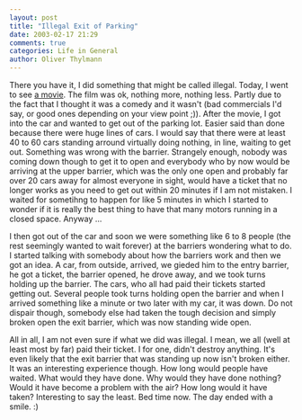```yaml
---
layout: post
title: "Illegal Exit of Parking"
date: 2003-02-17 21:29
comments: true
categories: Life in General
author: Oliver Thylmann
---
```



There you have it, I did something that might be called illegal. Today, I went to see [a movie](http://www.72qmddr.de). The film was ok, nothing more, nothing less. Partly due to the fact that I thought it was a comedy and it wasn't (bad commercials I'd say, or good ones depending on your view point ;)). After the movie, I got into the car and wanted to get out of the parking lot. Easier said than done because there were huge lines of cars. I would say that there were at least 40 to 60 cars standing arround virtually doing nothing, in line, waiting to get out. Something was wrong with the barrier. Strangely enough, nobody was coming down though to get it to open and everybody who by now would be arriving at the upper barrier, which was the only one open and probably far over 20 cars away for almost everyone in sight, would have a ticket that no longer works as you need to get out within 20 minutes if I am not mistaken. I waited for sometihng to happen for like 5 minutes in which I started to wonder if it is really the best thing to have that many motors running in a closed space. Anyway ...

I then got out of the car and soon we were something like 6 to 8 people (the rest seemingly wanted to wait forever) at the barriers wondering what to do. I started talking with somebody about how the barriers work and then we got an idea. A car, from outside, arrived, we gieded him to the entry barrier, he got a ticket, the barrier opened, he drove away, and we took turns holding up the barrier. The cars, who all had paid their tickets started getting out. Several people took turns holding open the barrier and when I arrived something like a minute or two later with my car, it was down. Do not dispair though, somebody else had taken the tough decision and simply broken open the exit barrier, which was now standing wide open. 

All in all, I am not even sure if what we did was illegal. I mean, we all (well at least most by far) paid their ticket. I for one, didn't destroy anything. It's even likely that the exit barrier that was standing up now isn't broken either. It was an interesting experience though. How long would people have waited. What would they have done. Why would they have done nothing? Would it have become a problem with the air? How long would it have taken? Interesting to say the least. Bed time now. The day ended with a smile. :)


